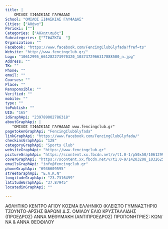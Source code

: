 ```yaml
---
title: |
    ΟΜΙΛΟΣ ΞΙΦΑΣΚΙΑΣ ΓΛΥΦΑΔΑΣ
School: "ΟΜΙΛΟΣ ΞΙΦΑΣΚΙΑΣ ΓΛΥΦΑΔΑΣ"
Cities: ["Αθήνα"]
Perioxi: [""]
Categories: ["Αθλητισμός"]
Subcategories: ["ΞΙΦΑΣΚΙΑ  "]
Organization: ""
Facebook: "https://www.facebook.com/FencingClubGlyfada?fref=ts"
Website: "http://www.fencingclub.gr/"
Logo: "10612995_661282273970320_1037372966317888500_n.jpg"
Address: ""
TK: ""
Phone: ""
email: ""
Courses: ""
Place: ""
Rensponsible: ""
Verified: ""
mobile: ""
type: ""
toPublish: ""
UID: "165"
idGraphApi: "239789002786318"
aboutGraphApi: | 
   "ΟΜΙΛΟΣ ΞΙΦΑΣΚΙΑΣ ΓΛΥΦΑΔΑΣ www.fencingclub.gr"
pagetokenGraphApi: "FencingClubGlyfada"
linkGraphApi: "https://www.facebook.com/FencingClubGlyfada/"
checkinsGraphApi: "128"
categoryGraphApi: "Sports Club"
websiteGraphApi: "https://www.fencingclub.gr"
pictureGraphApi: "https://scontent.xx.fbcdn.net/v/t1.0-1/p50x50/10612995_661282273970320_1037372966317888500_n.jpg?oh=56613cc8d722cb6591b9cad8b2583b6e&amp;oe=5B073B3E"
coverGraphApi: "https://scontent.xx.fbcdn.net/v/t1.0-9/14203208_1032625503502660_3205609358499218592_n.jpg?oh=7b9103e47dbec0694862424d64c71499&amp;oe=5B406ABF"
emailsGraphApi: "info@fencingclub.gr"
phoneGraphApi: "6936609595"
streetGraphApi: "Ε.Α.Κ.Ν"
longitudeGraphApi: "23.7316499"
latitudeGraphApi: "37.87945"
locatedinGraphApi: ""

---
```


ΑΘΛΗΤΙΚΟ ΚΕΝΤΡΟ ΑΓΙΟΥ ΚΟΣΜΑ ΕΛΛΗΝΙΚΟ (ΚΛΕΙΣΤΟ ΓΥΜΝΑΣΤΗΡΙΟ ΤΖΟΥΝΤΟ-ΑΡΣΗΣ ΒΑΡΩΝ) Δ.Σ. ΟΜΙΛΟΥ ΕΛΙΟ ΚΡΥΣΤΑΛΛΙΔΗΣ (ΠΡΟΕΔΡΟΣ) ΑΝΝΑ ΜΕΘΥΜΑΚΗ (ΑΝΤΙΠΡΟΕΔΡΟΣ) ΠΡΟΠΟΝΗΤΡΙΕΣ: ΚΩΝ/ΝΑ &amp; ΑΝΝΑ ΘΕΟΦΙΛΟΥ

